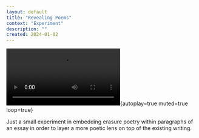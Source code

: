```yaml
---
layout: default
title: "Revealing Poems"
context: "Experiment"
description: ""
created: 2024-01-02
---
```


![](/files/videos/poem-reveal.mp4){autoplay=true muted=true loop=true}

Just a small experiment in embedding erasure poetry within paragraphs of an essay in order to layer a more poetic lens on top of the existing writing.